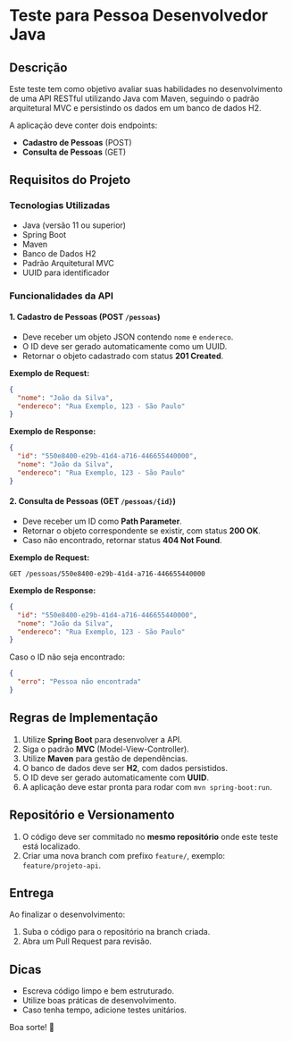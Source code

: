 # Teste para Pessoa Desenvolvedor Java

## Descrição

Este teste tem como objetivo avaliar suas habilidades no desenvolvimento de uma API RESTful utilizando Java com Maven, seguindo o padrão arquitetural MVC e persistindo os dados em um banco de dados H2.

A aplicação deve conter dois endpoints:
- **Cadastro de Pessoas** (POST)
- **Consulta de Pessoas** (GET)

## Requisitos do Projeto

### Tecnologias Utilizadas
- Java (versão 11 ou superior)
- Spring Boot
- Maven
- Banco de Dados H2
- Padrão Arquitetural MVC
- UUID para identificador

### Funcionalidades da API

#### 1. Cadastro de Pessoas (POST `/pessoas`)
- Deve receber um objeto JSON contendo `nome` e `endereco`.
- O ID deve ser gerado automaticamente como um UUID.
- Retornar o objeto cadastrado com status **201 Created**.

**Exemplo de Request:**
```json
{
  "nome": "João da Silva",
  "endereco": "Rua Exemplo, 123 - São Paulo"
}
```

**Exemplo de Response:**
```json
{
  "id": "550e8400-e29b-41d4-a716-446655440000",
  "nome": "João da Silva",
  "endereco": "Rua Exemplo, 123 - São Paulo"
}
```

#### 2. Consulta de Pessoas (GET `/pessoas/{id}`)
- Deve receber um ID como **Path Parameter**.
- Retornar o objeto correspondente se existir, com status **200 OK**.
- Caso não encontrado, retornar status **404 Not Found**.

**Exemplo de Request:**
```
GET /pessoas/550e8400-e29b-41d4-a716-446655440000
```

**Exemplo de Response:**
```json
{
  "id": "550e8400-e29b-41d4-a716-446655440000",
  "nome": "João da Silva",
  "endereco": "Rua Exemplo, 123 - São Paulo"
}
```

Caso o ID não seja encontrado:
```json
{
  "erro": "Pessoa não encontrada"
}
```

## Regras de Implementação
1. Utilize **Spring Boot** para desenvolver a API.
2. Siga o padrão **MVC** (Model-View-Controller).
3. Utilize **Maven** para gestão de dependências.
4. O banco de dados deve ser **H2**, com dados persistidos.
5. O ID deve ser gerado automaticamente com **UUID**.
6. A aplicação deve estar pronta para rodar com `mvn spring-boot:run`.

## Repositório e Versionamento
1. O código deve ser commitado no **mesmo repositório** onde este teste está localizado.
2. Criar uma nova branch com prefixo `feature/`, exemplo: `feature/projeto-api`.

## Entrega
Ao finalizar o desenvolvimento:
1. Suba o código para o repositório na branch criada.
2. Abra um Pull Request para revisão.

## Dicas
- Escreva código limpo e bem estruturado.
- Utilize boas práticas de desenvolvimento.
- Caso tenha tempo, adicione testes unitários.

Boa sorte! 🚀

